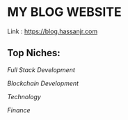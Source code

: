 # MY BLOG WEBSITE 
Link : https://blog.hassanjr.com

## Top Niches:
         
 *Full Stack Development*
         
 *Blockchain Development*
        
  *Technology* 
        
  *Finance*
